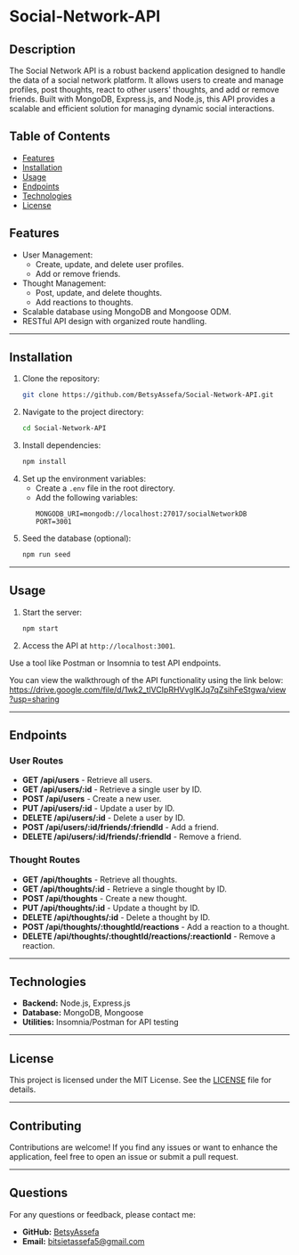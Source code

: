 # Social-Network-API

## Description
The Social Network API is a robust backend application designed to handle the data of a social network platform. It allows users to create and manage profiles, post thoughts, react to other users' thoughts, and add or remove friends. Built with MongoDB, Express.js, and Node.js, this API provides a scalable and efficient solution for managing dynamic social interactions.

## Table of Contents
- [Features](#features)
- [Installation](#installation)
- [Usage](#usage)
- [Endpoints](#endpoints)
- [Technologies](#technologies)
- [License](#license)



## Features
- User Management:
  - Create, update, and delete user profiles.
  - Add or remove friends.
- Thought Management:
  - Post, update, and delete thoughts.
  - Add reactions to thoughts.
- Scalable database using MongoDB and Mongoose ODM.
- RESTful API design with organized route handling.

---

## Installation
1. Clone the repository:
   ```bash
   git clone https://github.com/BetsyAssefa/Social-Network-API.git
   ```
2. Navigate to the project directory:
   ```bash
   cd Social-Network-API
   ```
3. Install dependencies:
   ```bash
   npm install
   ```
4. Set up the environment variables:
   - Create a `.env` file in the root directory.
   - Add the following variables:
     ```env
     MONGODB_URI=mongodb://localhost:27017/socialNetworkDB
     PORT=3001
     ```
5. Seed the database (optional):
   ```bash
   npm run seed
   ```

---

## Usage
1. Start the server:
   ```bash
   npm start
   ```
2. Access the API at `http://localhost:3001`.

Use a tool like Postman or Insomnia to test API endpoints.



You can view the walkthrough of the API functionality using the link below:
<https://drive.google.com/file/d/1wk2_tlVCIpRHVvglKJq7qZsihFeStgwa/view?usp=sharing>


---

## Endpoints
### User Routes
- **GET /api/users** - Retrieve all users.
- **GET /api/users/:id** - Retrieve a single user by ID.
- **POST /api/users** - Create a new user.
- **PUT /api/users/:id** - Update a user by ID.
- **DELETE /api/users/:id** - Delete a user by ID.
- **POST /api/users/:id/friends/:friendId** - Add a friend.
- **DELETE /api/users/:id/friends/:friendId** - Remove a friend.

### Thought Routes
- **GET /api/thoughts** - Retrieve all thoughts.
- **GET /api/thoughts/:id** - Retrieve a single thought by ID.
- **POST /api/thoughts** - Create a new thought.
- **PUT /api/thoughts/:id** - Update a thought by ID.
- **DELETE /api/thoughts/:id** - Delete a thought by ID.
- **POST /api/thoughts/:thoughtId/reactions** - Add a reaction to a thought.
- **DELETE /api/thoughts/:thoughtId/reactions/:reactionId** - Remove a reaction.

---

## Technologies
- **Backend:** Node.js, Express.js
- **Database:** MongoDB, Mongoose
- **Utilities:** Insomnia/Postman for API testing

---

## License
This project is licensed under the MIT License. See the [LICENSE](LICENSE) file for details.

---

## Contributing
Contributions are welcome! If you find any issues or want to enhance the application, feel free to open an issue or submit a pull request.

---

## Questions
For any questions or feedback, please contact me:
- **GitHub:** [BetsyAssefa](https://github.com/BetsyAssefa)
- **Email:** bitsietassefa5@gmail.com

